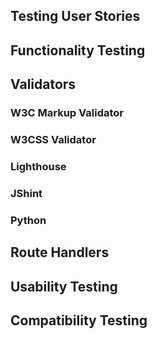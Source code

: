 ## Testing User Stories

## Functionality Testing

## Validators

### W3C Markup Validator

### W3CSS Validator

### Lighthouse

### JShint

### Python

## Route Handlers

## Usability Testing

## Compatibility Testing
